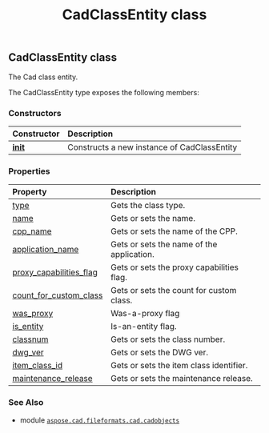 ﻿---
title: CadClassEntity class
second_title: Aspose.CAD for Python via .NET API References
description: 
type: docs
weight: 420
url: /python-net/aspose.cad.fileformats.cad.cadobjects/cadclassentity/
is_root: false
---

## CadClassEntity class

The Cad class entity.



The CadClassEntity type exposes the following members:

### Constructors
| Constructor | Description |
| :- | :- |
| [__init__](/cad/python-net/aspose.cad.fileformats.cad.cadobjects/cadclassentity/__init__/#) | Constructs a new instance of CadClassEntity |


### Properties
| Property | Description |
| :- | :- |
| [type](/cad/python-net/aspose.cad.fileformats.cad.cadobjects/cadclassentity/type) | Gets the class type. |
| [name](/cad/python-net/aspose.cad.fileformats.cad.cadobjects/cadclassentity/name) | Gets or sets the name. |
| [cpp_name](/cad/python-net/aspose.cad.fileformats.cad.cadobjects/cadclassentity/cpp_name) | Gets or sets the name of the CPP. |
| [application_name](/cad/python-net/aspose.cad.fileformats.cad.cadobjects/cadclassentity/application_name) | Gets or sets the name of the application. |
| [proxy_capabilities_flag](/cad/python-net/aspose.cad.fileformats.cad.cadobjects/cadclassentity/proxy_capabilities_flag) | Gets or sets the proxy capabilities flag. |
| [count_for_custom_class](/cad/python-net/aspose.cad.fileformats.cad.cadobjects/cadclassentity/count_for_custom_class) | Gets or sets the count for custom class. |
| [was_proxy](/cad/python-net/aspose.cad.fileformats.cad.cadobjects/cadclassentity/was_proxy) | Was-a-proxy flag |
| [is_entity](/cad/python-net/aspose.cad.fileformats.cad.cadobjects/cadclassentity/is_entity) | Is-an-entity flag. |
| [classnum](/cad/python-net/aspose.cad.fileformats.cad.cadobjects/cadclassentity/classnum) | Gets or sets the class number. |
| [dwg_ver](/cad/python-net/aspose.cad.fileformats.cad.cadobjects/cadclassentity/dwg_ver) | Gets or sets the DWG ver. |
| [item_class_id](/cad/python-net/aspose.cad.fileformats.cad.cadobjects/cadclassentity/item_class_id) | Gets or sets the item class identifier. |
| [maintenance_release](/cad/python-net/aspose.cad.fileformats.cad.cadobjects/cadclassentity/maintenance_release) | Gets or sets the maintenance release. |



### See Also
* module [`aspose.cad.fileformats.cad.cadobjects`](..)
